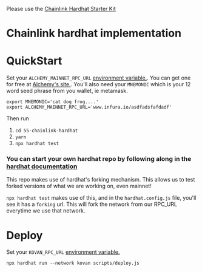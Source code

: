 Please use the [Chainlink Hardhat Starter Kit](https://github.com/smartcontractkit/hardhat-starter-kit)

# Chainlink hardhat implementation

# QuickStart

Set your `ALCHEMY_MAINNET_RPC_URL` [environment variable.](https://www.twilio.com/blog/2017/01/how-to-set-environment-variables.html). You can get one for free at [Alchemy's site.](https://alchemyapi.io/). You'll also need your `MNEMONIC` which is your 12 word seed phrase from you wallet, ie metamask. 

```
export MNEMONIC='cat dog frog....'
export ALCHEMY_MAINNET_RPC_URL='www.infura.io/asdfadsfafdadf'
```

Then run
1. `cd 55-chainlink-hardhat`
2. `yarn`
3. `npx hardhat test`

### You can start your own hardhat repo by following along in the [hardhat documentation](https://hardhat.org/getting-started/)

This repo makes use of hardhat's forking mechanism. This allows us to test forked versions of what we are working on, even mainnet!

`npx hardhat test` makes use of this, and in the `hardhat.config.js` file, you'll see it has a `forking` url. This will fork the network from our RPC_URL everytime we use that network. 

# Deploy 

Set your `KOVAN_RPC_URL` [environment variable.](https://www.twilio.com/blog/2017/01/how-to-set-environment-variables.html)

`npx hardhat run --network kovan scripts/deploy.js`

